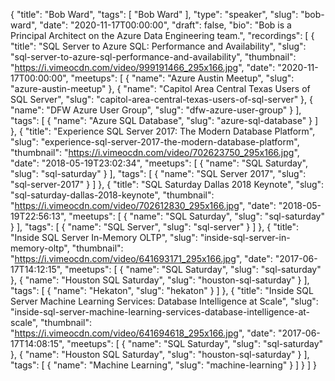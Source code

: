 {
  "title": "Bob Ward",
  "tags": [
    "Bob Ward"
  ],
  "type": "speaker",
  "slug": "bob-ward",
  "date": "2020-11-17T00:00:00",
  "draft": false,
  "bio": "Bob is a Principal Architect on the Azure Data Engineering team.",
  "recordings": [
    {
      "title": "SQL Server to Azure SQL: Performance and Availability",
      "slug": "sql-server-to-azure-sql-performance-and-availability",
      "thumbnail": "https://i.vimeocdn.com/video/999191466_295x166.jpg",
      "date": "2020-11-17T00:00:00",
      "meetups": [
        {
          "name": "Azure Austin Meetup",
          "slug": "azure-austin-meetup"
        },
        {
          "name": "Capitol Area Central Texas Users of SQL Server",
          "slug": "capitol-area-central-texas-users-of-sql-server"
        },
        {
          "name": "DFW Azure User Group",
          "slug": "dfw-azure-user-group"
        }
      ],
      "tags": [
        {
          "name": "Azure SQL Database",
          "slug": "azure-sql-database"
        }
      ]
    },
    {
      "title": "Experience SQL Server 2017: The Modern Database Platform",
      "slug": "experience-sql-server-2017-the-modern-database-platform",
      "thumbnail": "https://i.vimeocdn.com/video/702623750_295x166.jpg",
      "date": "2018-05-19T23:02:34",
      "meetups": [
        {
          "name": "SQL Saturday",
          "slug": "sql-saturday"
        }
      ],
      "tags": [
        {
          "name": "SQL Server 2017",
          "slug": "sql-server-2017"
        }
      ]
    },
    {
      "title": "SQL Saturday Dallas 2018 Keynote",
      "slug": "sql-saturday-dallas-2018-keynote",
      "thumbnail": "https://i.vimeocdn.com/video/702612830_295x166.jpg",
      "date": "2018-05-19T22:56:13",
      "meetups": [
        {
          "name": "SQL Saturday",
          "slug": "sql-saturday"
        }
      ],
      "tags": [
        {
          "name": "SQL Server",
          "slug": "sql-server"
        }
      ]
    },
    {
      "title": "Inside SQL Server In-Memory OLTP",
      "slug": "inside-sql-server-in-memory-oltp",
      "thumbnail": "https://i.vimeocdn.com/video/641693171_295x166.jpg",
      "date": "2017-06-17T14:12:15",
      "meetups": [
        {
          "name": "SQL Saturday",
          "slug": "sql-saturday"
        },
        {
          "name": "Houston SQL Saturday",
          "slug": "houston-sql-saturday"
        }
      ],
      "tags": [
        {
          "name": "Hekaton",
          "slug": "hekaton"
        }
      ]
    },
    {
      "title": "Inside SQL Server Machine Learning Services: Database Intelligence at Scale",
      "slug": "inside-sql-server-machine-learning-services-database-intelligence-at-scale",
      "thumbnail": "https://i.vimeocdn.com/video/641694618_295x166.jpg",
      "date": "2017-06-17T14:08:15",
      "meetups": [
        {
          "name": "SQL Saturday",
          "slug": "sql-saturday"
        },
        {
          "name": "Houston SQL Saturday",
          "slug": "houston-sql-saturday"
        }
      ],
      "tags": [
        {
          "name": "Machine Learning",
          "slug": "machine-learning"
        }
      ]
    }
  ]
}